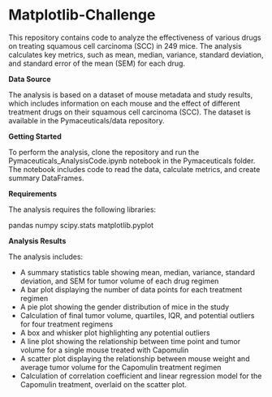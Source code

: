 # Matplotlib-Challenge

This repository contains code to analyze the effectiveness of various drugs on treating squamous cell carcinoma (SCC) in 249 mice. The analysis calculates key metrics, such as mean, median, variance, standard deviation, and standard error of the mean (SEM) for each drug.

**Data Source**

The analysis is based on a dataset of mouse metadata and study results, which includes information on each mouse and the effect of different treatment drugs on their squamous cell carcinoma (SCC). The dataset is available in the Pymaceuticals/data repository.

**Getting Started**

To perform the analysis, clone the repository and run the Pymaceuticals_AnalysisCode.ipynb notebook in the Pymaceuticals folder. The notebook includes code to read the data, calculate metrics, and create summary DataFrames.

**Requirements**

The analysis requires the following libraries:

pandas
numpy
scipy.stats
matplotlib.pyplot

**Analysis Results**

The analysis includes:

- A summary statistics table showing mean, median, variance, standard deviation, and SEM for tumor volume of each drug regimen
- A bar plot displaying the number of data points for each treatment regimen
- A pie plot showing the gender distribution of mice in the study
- Calculation of final tumor volume, quartiles, IQR, and potential outliers for four treatment regimens
- A box and whisker plot highlighting any potential outliers
- A line plot showing the relationship between time point and tumor volume for a single mouse treated with Capomulin
- A scatter plot displaying the relationship between mouse weight and average tumor volume for the Capomulin treatment regimen
- Calculation of correlation coefficient and linear regression model for the Capomulin treatment, overlaid on the scatter plot.

